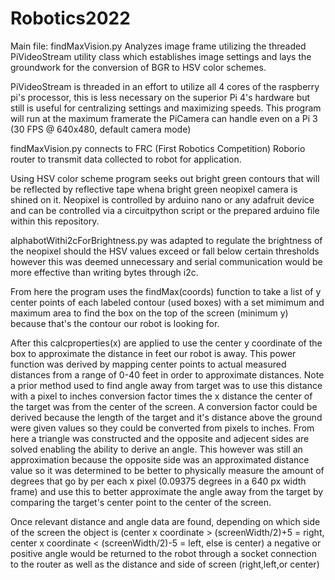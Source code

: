 # Robotics2022


Main file: findMaxVision.py
Analyzes image frame utilizing the threaded PiVideoStream utility class which establishes image settings and lays the groundwork for the conversion of BGR to HSV color schemes.

PiVideoStream is threaded in an effort to utilize all 4 cores of the raspberry pi's processor, this is less necessary on the superior Pi 4's hardware but still is useful for centralizing settings and maximizing speeds.
This program will run at the maximum framerate the PiCamera can handle even on a Pi 3 (30 FPS @ 640x480, default camera mode) 

findMaxVision.py connects to FRC (First Robotics Competition) Roborio router to transmit data collected to robot for application.

Using HSV color scheme program seeks out bright green contours that will be reflected by reflective tape whena bright green neopixel camera is shined on it.
Neopixel is controlled by arduino nano or any adafruit device and can be controlled via a circuitpython script or the prepared arduino file within this repository.

alphabotWithi2cForBrightness.py was adapted to regulate the brightness of the neopixel should the HSV values exceed or fall below certain thresholds however this was deemed unnecessary and serial communication would be more effective than writing bytes through i2c.

From here the program uses the findMax(coords) function to take a list of y center points of each labeled contour (used boxes) with a set mimimum and maximum area to find the box on the top of the screen (minimum y) because that's the contour our robot is looking for.

After this calcproperties(x) are applied to use the center y coordinate of the box to approximate the distance in feet our robot is away.
This power function was derived by mapping center points to actual measured distances from a range of 0-40 feet in order to approximate distances.
Note a prior method used to find angle away from target was to use this distance with a pixel to inches conversion factor times the x distance the center of the target was from the center of the screen.
A conversion factor could be derived because the length of the target and it's distance above the ground were given values so they could be converted from pixels to inches.
From here a triangle was constructed and the opposite and adjecent sides are solved enabling the ability to derive an angle.
This however was still an approximation because the opposite side was an approximated distance value so it was determined to be better to physically measure the amount of degrees that go by per each x pixel (0.09375 degrees in a 640 px width frame) and use this to better approximate the angle away from the target by comparing the target's center point to the center of the screen.

Once relevant distance and angle data are found, depending on which side of the screen the object is (center x coordinate > (screenWidth/2)+5 = right, center x coordinate < (screenWidth/2)-5 = left, else is center) a negative or positive angle would be returned to the robot through a socket connection to the router as well as the distance and side of screen (right,left,or center)
